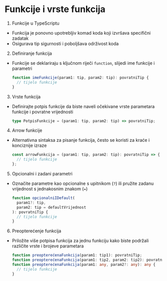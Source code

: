 # Funkcije i vrste funkcija

1. Funkcije u TypeScriptu

- Funkcija je ponovno upotrebljiv komad koda koji izvršava specifični zadatak
- Osigurava tip sigurnosti i poboljšava održivost koda

2. Definiranje funkcija

- Funkcije se deklariraju s ključnom riječi `function`, slijedi ime funkcije i parametri

  ```typescript
  function imeFunkcije(param1: tip, param2: tip): povratniTip {
    // tijelo funkcije
  }
  ```

3. Vrste funkcija

- Definirajte potpis funkcije da biste naveli očekivane vrste parametara funkcije i povratne vrijednosti

  ```typescript
  type PotpisFunkcije = (param1: tip, param2: tip) => povratniTip;
  ```

4. Arrow funkcije

- Alternativna sintaksa za pisanje funkcija, često se koristi za kraće i konciznije izraze

  ```typescript
  const arrowFunkcija = (param1: tip, param2: tip): povratniTip => {
    // tijelo funkcije
  };
  ```

5. Opcionalni i zadani parametri

- Označite parametre kao opcionalne s upitnikom (`?`) ili pružite zadanu vrijednost s jednakosnim znakom (`=`)

  ```typescript
  function opcionalniIDefault(
    param1?: tip,
    param2: tip = defaultVrijednost
  ): povratniTip {
    // tijelo funkcije
  }
  ```

6. Preopterećenje funkcija

- Priložite više potpisa funkcija za jednu funkciju kako biste podržali različite vrste i brojeve parametara

  ```typescript
  function preopterećenaFunkcija(param1: tip1): povratniTip;
  function preopterećenaFunkcija(param1: tip2, param2: tip2): povratniTip;
  function preopterećenaFunkcija(param1: any, param2?: any): any {
    // tijelo funkcije
  }
  ```
